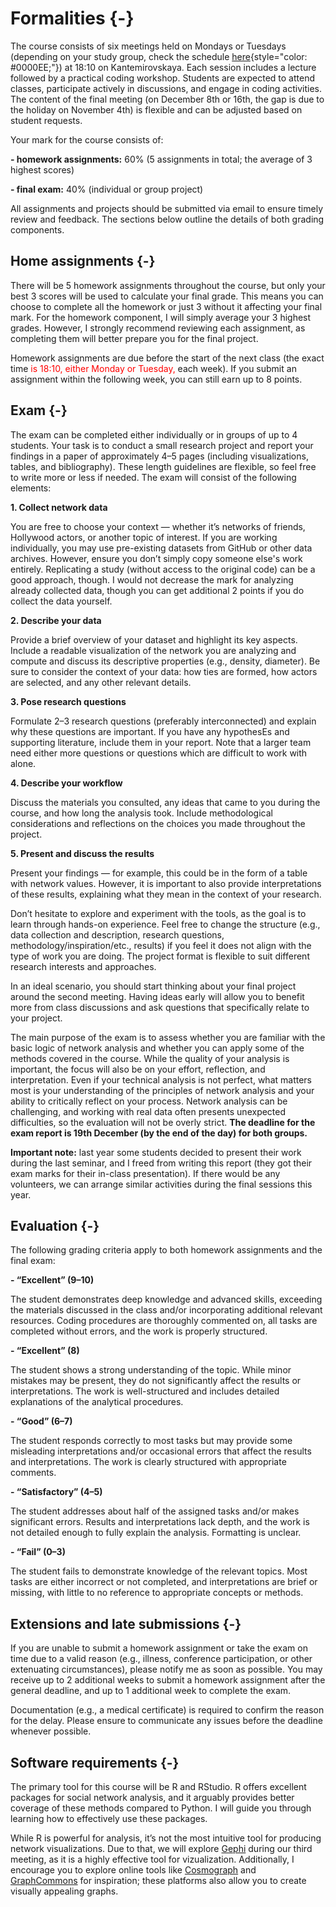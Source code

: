 # **Formalities** {-}


The course consists of six meetings held on Mondays or Tuesdays (depending on your study group, check the schedule [here](https://spb.hse.ru/ma/data-analytics/timetable?fromdate=2025.10.27&todate=2025.11.01&groupoid=41180&receiverType=3&timetable-courses=1&timetable-groups=41180){style="color: #0000EE;"}) at 18:10 on Kantemirovskaya. Each session includes a lecture followed by a practical coding workshop. Students are expected to attend classes, participate actively in discussions, and engage in coding activities. The content of the final meeting (on December 8th or 16th, the gap is due to the holiday on November 4th) is flexible and can be adjusted based on student requests.




Your mark for the course consists of:


  **-	homework assignments:** 60% (5 assignments in total; the average of 3 highest scores)
  
  
  **-	final exam:** 40% (individual or group project)


All assignments and projects should be submitted via email to ensure timely review and feedback. The sections below outline the details of both grading components.



## **Home assignments** {-}


There will be 5 homework assignments throughout the course, but only your best 3 scores will be used to calculate your final grade. This means you can choose to complete all the homework or just 3 without it affecting your final mark. For the homework component, I will simply average your 3 highest grades. However, I strongly recommend reviewing each assignment, as completing them will better prepare you for the final project.


Homework assignments are due before the start of the next class (the exact time <font color="red">is 18:10, either Monday or Tuesday,</font> each week). If you submit an assignment within the following week, you can still earn up to 8 points.



## **Exam** {-}


The exam can be completed either individually or in groups of up to 4 students. Your task is to conduct a small research project and report your findings in a paper of approximately 4–5 pages (including visualizations, tables, and bibliography). These length guidelines are flexible, so feel free to write more or less if needed. The exam will consist of the following elements:


  **1.	Collect network data**
  
  You are free to choose your context — whether it’s networks of friends, Hollywood actors, or another topic of interest. If you are working individually, you may use pre-existing datasets from GitHub or other data archives. However, ensure you don’t simply copy someone else's work entirely. Replicating a study (without access to the original code) can be a good approach, though. I would not decrease the mark for analyzing already collected data, though you can get additional 2 points if you do collect the data yourself.


  **2.	Describe your data**
  
Provide a brief overview of your dataset and highlight its key aspects. Include a readable visualization of the network you are analyzing and compute and discuss its descriptive properties (e.g., density, diameter). Be sure to consider the context of your data: how ties are formed, how actors are selected, and any other relevant details.


  **3.	Pose research questions**

Formulate 2–3 research questions (preferably interconnected) and explain why these questions are important. If you have any hypothesEs and supporting literature, include them in your report. Note that a larger team need either more questions or questions which are difficult to work with alone.


  **4.	Describe your workflow**

  Discuss the materials you consulted, any ideas that came to you during the course, and how long the analysis took. Include methodological considerations and reflections on the choices you made throughout the project.


  **5.	Present and discuss the results**
  
  Present your findings — for example, this could be in the form of a table with network values. However, it is important to also provide interpretations of these results, explaining what they mean in the context of your research.



Don’t hesitate to explore and experiment with the tools, as the goal is to learn through hands-on experience. Feel free to change the structure (e.g., data collection and description, research questions, methodology/inspiration/etc., results) if you feel it does not align with the type of work you are doing. The project format is flexible to suit different research interests and approaches.


In an ideal scenario, you should start thinking about your final project around the second meeting. Having ideas early will allow you to benefit more from class discussions and ask questions that specifically relate to your project.


The main purpose of the exam is to assess whether you are familiar with the basic logic of network analysis and whether you can apply some of the methods covered in the course. While the quality of your analysis is important, the focus will also be on your effort, reflection, and interpretation. Even if your technical analysis is not perfect, what matters most is your understanding of the principles of network analysis and your ability to critically reflect on your process. Network analysis can be challenging, and working with real data often presents unexpected difficulties, so the evaluation will not be overly strict. **The deadline for the exam report is 19th December (by the end of the day) for both groups.**


**Important note:** last year some students decided to present their work during the last seminar, and I freed from writing this report (they got their exam marks for their in-class presentation). If there would be any volunteers, we can arrange similar activities during the final sessions this year.


## **Evaluation** {-}


The following grading criteria apply to both homework assignments and the final exam:


  **-	“Excellent” (9–10)**
  
  
The student demonstrates deep knowledge and advanced skills, exceeding the materials discussed in the class and/or incorporating additional relevant resources. Coding procedures are thoroughly commented on, all tasks are completed without errors, and the work is properly structured.


  **-	“Excellent” (8)**


The student shows a strong understanding of the topic. While minor mistakes may be present, they do not significantly affect the results or interpretations. The work is well-structured and includes detailed explanations of the analytical procedures.


  **-	“Good” (6–7)**
  
  
The student responds correctly to most tasks but may provide some misleading interpretations and/or occasional errors that affect the results and interpretations. The work is clearly structured with appropriate comments.


  **-	“Satisfactory” (4–5)**

The student addresses about half of the assigned tasks and/or makes significant errors. Results and interpretations lack depth, and the work is not detailed enough to fully explain the analysis. Formatting is unclear.


  **-	“Fail” (0–3)**

The student fails to demonstrate knowledge of the relevant topics. Most tasks are either incorrect or not completed, and interpretations are brief or missing, with little to no reference to appropriate concepts or methods.



## **Extensions and late submissions** {-}


If you are unable to submit a homework assignment or take the exam on time due to a valid reason (e.g., illness, conference participation, or other extenuating circumstances), please notify me as soon as possible. You may receive up to 2 additional weeks to submit a homework assignment after the general deadline, and up to 1 additional week to complete the exam.


Documentation (e.g., a medical certificate) is required to confirm the reason for the delay. Please ensure to communicate any issues before the deadline whenever possible.




## **Software requirements** {-}


The primary tool for this course will be R and RStudio. R offers excellent packages for social network analysis, and it arguably provides better coverage of these methods compared to Python. I will guide you through learning how to effectively use these packages.


While R is powerful for analysis, it’s not the most intuitive tool for producing network visualizations. Due to that, we will explore [Gephi](https://gephi.org/) during our third meeting, as it is a highly effective tool for vizualization. Additionally, I encourage you to explore online tools like [Cosmograph](https://cosmograph.app/) and [GraphCommons](https://graphcommons.com/) for inspiration; these platforms also allow you to create visually appealing graphs.









